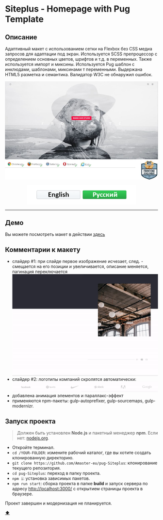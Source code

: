 # <a name='top'>Siteplus - Homepage with Pug Template</a>

## Описание

Адаптивный макет с использованием сетки на Flexbox без CSS медиа запросов для адаптации под экран.
Используется SCSS препроцессор с определением основных цветов, шрифтов и т.д. в переменных. Также используется импорт и миксины.
Используется Pug шаблон с инклюдами, шаблонами, миксинами т переменными.
Выдержана HTML5 разметка и семантика. Валидатор W3C не обнаружил ошибок.

![preview](https://github.com/Amaster-eu/pug-Siteplus/blob/master/src/img/intro.jpg)
![compatibility](https://github.com/Amaster-eu/pug-Siteplus/blob/master/src/img/compatible-4.jpg)

<p align="center">
  <a href="https://github.com/Amaster-eu/pug-Siteplus"><img src="https://github.com/Amaster-eu/pug-Siteplus/blob/master/src/img/language-en-inactive.png" /></a><a href="https://github.com/Amaster-eu/pug-Siteplus/blob/master/README_RU.md#top"><img src="https://github.com/Amaster-eu/pug-Siteplus/blob/master/src/img/language-ru-active.png" /></a>
</p>

---

## Демо

Вы можете посмотреть макет в действии [здесь](https://amaster.eu/demo/pug-Siteplus/)

## Комментарии к макету

- слайдер #1: при слайде первое изображение исчезает, след. - смещается на его позиции и увеличивается, описание меняется, пагинация переключается
![pic](https://github.com/Amaster-eu/pug-Siteplus/blob/master/src/img/slider-big.gif)
- слайдер #2: логотипы компаний скролятся автоматически:
![pic](https://github.com/Amaster-eu/pug-Siteplus/blob/master/src/img/slider-small.gif)
- добавлена анимация элементов и параллакс-эффект
- применяются npm-пакеты: gulp-autoprefixer, gulp-sourcemaps, gulp-modernizr.

## Запуск проекта

> Должен быть установлен **Node.js** и пакетный менеджер **npm**. Если нет: [nodejs.org](https://nodejs.org/en/).

- Откройте терминал.
- `cd /YOUR-FOLDER`: измените рабочий каталог, где вы хотите создать клонированную директорию.
- `git clone https://github.com/Amaster-eu/pug-Siteplus`: клонирование текущего репозитория.
- `cd pug-Siteplus`: переход в папку проекта.
- `npm i`: установка зависимых пакетов.
- `npm run start`: сборка проекта в папке **build** и запуск сервера по адресу [http://localhost:3000/](http://localhost:3000/) с открытием страницы проекта в браузере.

Проект завершен и модернизация не планируется.

**[⬆](#top)**
